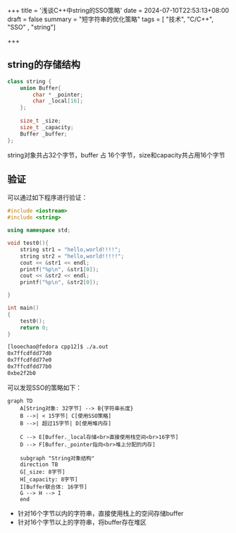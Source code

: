 +++
title = '浅谈C++中string的SSO策略'
date = 2024-07-10T22:53:13+08:00
draft = false
summary = "短字符串的优化策略"
tags = [ "技术", "C/C++", "SSO" , "string"]

+++

## string的存储结构

```cpp
class string {
 	union Buffer{
 		char * _pointer;
 		char _local[16];
 	};
    
 	size_t _size;
 	size_t _capacity;
	Buffer _buffer;
};
```

string对象共占32个字节，buffer 占 16个字节，size和capacity共占用16个字节

## 验证

可以通过如下程序进行验证：

```cpp
#include <iostream>
#include <string>

using namespace std;

void test0(){
    string str1 = "hello,world!!!!";
    string str2 = "hello,world!!!!!";
    cout << &str1 << endl;
    printf("%p\n", &str1[0]);
    cout << &str2 << endl;
    printf("%p\n", &str2[0]);

}

int main()
{
    test0();
    return 0;
}
```

```bash
[looechao@fedora cpp12]$ ./a.out 
0x7ffcdfdd77d0
0x7ffcdfdd77e0
0x7ffcdfdd77b0
0xbe2f2b0
```

可以发现SSO的策略如下：



```mermaid
graph TD
    A[String对象: 32字节] --> B{字符串长度}
    B -->| < 15字节| C[使用SSO策略]
    B -->| 超过15字节| D[使用堆内存]
    
    C --> E[Buffer._local存储<br>直接使用栈空间<br>16字节]
    D --> F[Buffer._pointer指向<br>堆上分配的内存]
    
    subgraph "String对象结构" 
    direction TB
    G[_size: 8字节]
    H[_capacity: 8字节]
    I[Buffer联合体: 16字节]
    G --> H --> I
    end
```





- 针对16个字节以内的字符串，直接使用栈上的空间存储buffer
- 针对16个字节以上的字符串，将buffer存在堆区




